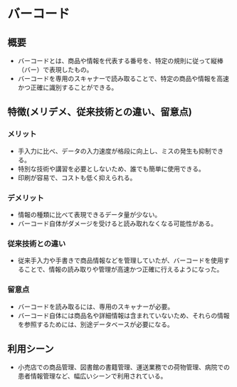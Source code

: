 # バーコード
## 概要
* バーコードとは、商品や情報を代表する番号を、特定の規則に従って縦棒（バー）で表現したもの。
* バーコードを専用のスキャナーで読み取ることで、特定の商品や情報を高速かつ正確に識別することができる。
## 特徴(メリデメ、従来技術との違い、留意点)
### メリット
* 手入力に比べ、データの入力速度が格段に向上し、ミスの発生も抑制できる。
* 特別な技術や講習を必要としないため、誰でも簡単に使用できる。
* 印刷が容易で、コストも低く抑えられる。
### デメリット
* 情報の種類に比べて表現できるデータ量が少ない。
* バーコード自体がダメージを受けると読み取れなくなる可能性がある。
### 従来技術との違い
* 従来手入力や手書きで商品情報などを管理していたが、バーコードを使用することで、情報の読み取りや管理が高速かつ正確に行えるようになった。
### 留意点
* バーコードを読み取るには、専用のスキャナーが必要。
* バーコード自体には商品名や詳細情報は含まれていないため、それらの情報を参照するためには、別途データベースが必要になる。
## 利用シーン
* 小売店での商品管理、図書館の書籍管理、運送業務での荷物管理、病院での患者情報管理など、幅広いシーンで利用されている。
